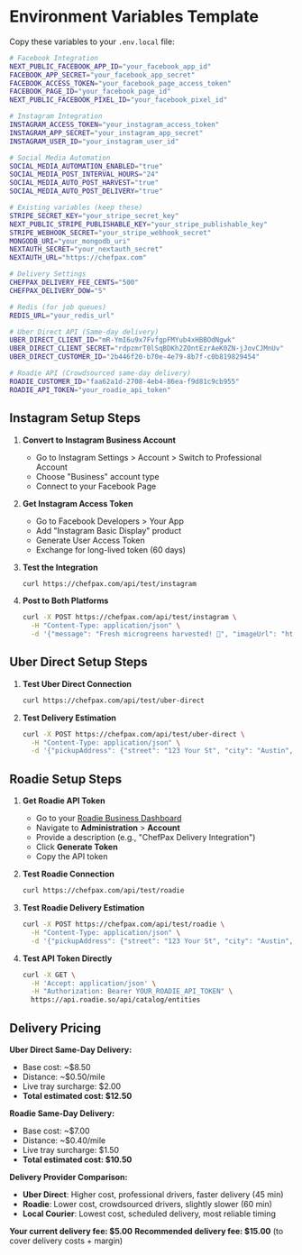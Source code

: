 # Environment Variables Template

Copy these variables to your `.env.local` file:

```bash
# Facebook Integration
NEXT_PUBLIC_FACEBOOK_APP_ID="your_facebook_app_id"
FACEBOOK_APP_SECRET="your_facebook_app_secret"
FACEBOOK_ACCESS_TOKEN="your_facebook_page_access_token"
FACEBOOK_PAGE_ID="your_facebook_page_id"
NEXT_PUBLIC_FACEBOOK_PIXEL_ID="your_facebook_pixel_id"

# Instagram Integration
INSTAGRAM_ACCESS_TOKEN="your_instagram_access_token"
INSTAGRAM_APP_SECRET="your_instagram_app_secret"
INSTAGRAM_USER_ID="your_instagram_user_id"

# Social Media Automation
SOCIAL_MEDIA_AUTOMATION_ENABLED="true"
SOCIAL_MEDIA_POST_INTERVAL_HOURS="24"
SOCIAL_MEDIA_AUTO_POST_HARVEST="true"
SOCIAL_MEDIA_AUTO_POST_DELIVERY="true"

# Existing variables (keep these)
STRIPE_SECRET_KEY="your_stripe_secret_key"
NEXT_PUBLIC_STRIPE_PUBLISHABLE_KEY="your_stripe_publishable_key"
STRIPE_WEBHOOK_SECRET="your_stripe_webhook_secret"
MONGODB_URI="your_mongodb_uri"
NEXTAUTH_SECRET="your_nextauth_secret"
NEXTAUTH_URL="https://chefpax.com"

# Delivery Settings
CHEFPAX_DELIVERY_FEE_CENTS="500"
CHEFPAX_DELIVERY_DOW="5"

# Redis (for job queues)
REDIS_URL="your_redis_url"

# Uber Direct API (Same-day delivery)
UBER_DIRECT_CLIENT_ID="mR-YmI6u9x7FvfgpFMYub4xHBBOdNgwk"
UBER_DIRECT_CLIENT_SECRET="rdpzmrT0lSqBDKh2ZOntEzrAeK0ZN-jJovCJMnUv"
UBER_DIRECT_CUSTOMER_ID="2b446f20-b70e-4e79-8b7f-c0b819829454"

# Roadie API (Crowdsourced same-day delivery)
ROADIE_CUSTOMER_ID="faa62a1d-2708-4eb4-86ea-f9d81c9cb955"
ROADIE_API_TOKEN="your_roadie_api_token"
```

## Instagram Setup Steps

1. **Convert to Instagram Business Account**
   - Go to Instagram Settings > Account > Switch to Professional Account
   - Choose "Business" account type
   - Connect to your Facebook Page

2. **Get Instagram Access Token**
   - Go to Facebook Developers > Your App
   - Add "Instagram Basic Display" product
   - Generate User Access Token
   - Exchange for long-lived token (60 days)

3. **Test the Integration**
   ```bash
   curl https://chefpax.com/api/test/instagram
   ```

4. **Post to Both Platforms**
   ```bash
   curl -X POST https://chefpax.com/api/test/instagram \
     -H "Content-Type: application/json" \
     -d '{"message": "Fresh microgreens harvested! 🌱", "imageUrl": "https://example.com/harvest.jpg"}'
   ```

## Uber Direct Setup Steps

1. **Test Uber Direct Connection**
   ```bash
   curl https://chefpax.com/api/test/uber-direct
   ```

2. **Test Delivery Estimation**
   ```bash
   curl -X POST https://chefpax.com/api/test/uber-direct \
     -H "Content-Type: application/json" \
     -d '{"pickupAddress": {"street": "123 Your St", "city": "Austin", "state": "TX", "zip": "78701"}, "dropoffAddress": {"street": "456 Customer Ave", "city": "Austin", "state": "TX", "zip": "78702"}}'
   ```

## Roadie Setup Steps

1. **Get Roadie API Token**
   - Go to your [Roadie Business Dashboard](https://business.roadie.com/)
   - Navigate to **Administration** > **Account**
   - Provide a description (e.g., "ChefPax Delivery Integration")
   - Click **Generate Token**
   - Copy the API token

2. **Test Roadie Connection**
   ```bash
   curl https://chefpax.com/api/test/roadie
   ```

3. **Test Roadie Delivery Estimation**
   ```bash
   curl -X POST https://chefpax.com/api/test/roadie \
     -H "Content-Type: application/json" \
     -d '{"pickupAddress": {"street": "123 Your St", "city": "Austin", "state": "TX", "zip": "78701"}, "dropoffAddress": {"street": "456 Customer Ave", "city": "Austin", "state": "TX", "zip": "78702"}}'
   ```

4. **Test API Token Directly**
   ```bash
   curl -X GET \
     -H 'Accept: application/json' \
     -H "Authorization: Bearer YOUR_ROADIE_API_TOKEN" \
     https://api.roadie.so/api/catalog/entities
   ```

## Delivery Pricing

**Uber Direct Same-Day Delivery:**
- Base cost: ~$8.50
- Distance: ~$0.50/mile
- Live tray surcharge: $2.00
- **Total estimated cost: $12.50**

**Roadie Same-Day Delivery:**
- Base cost: ~$7.00
- Distance: ~$0.40/mile
- Live tray surcharge: $1.50
- **Total estimated cost: $10.50**

**Delivery Provider Comparison:**
- **Uber Direct**: Higher cost, professional drivers, faster delivery (45 min)
- **Roadie**: Lower cost, crowdsourced drivers, slightly slower (60 min)
- **Local Courier**: Lowest cost, scheduled delivery, most reliable timing

**Your current delivery fee: $5.00**
**Recommended delivery fee: $15.00** (to cover delivery costs + margin)
